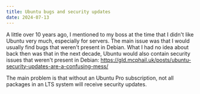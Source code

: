```yaml
---
title: Ubuntu bugs and security updates
date: 2024-07-13
---
```


A little over 10 years ago, I mentioned to my boss at the time that I didn't like Ubuntu very much, especially for servers. The main issue was that I would usually find bugs that weren't present in Debian. What I had no idea about back then was that in the next decade, Ubuntu would also contain security issues that weren't present in Debian: https://gld.mcphail.uk/posts/ubuntu-security-updates-are-a-confusing-mess/

The main problem is that without an Ubuntu Pro subscription, not all packages in an LTS system will receive security updates.
